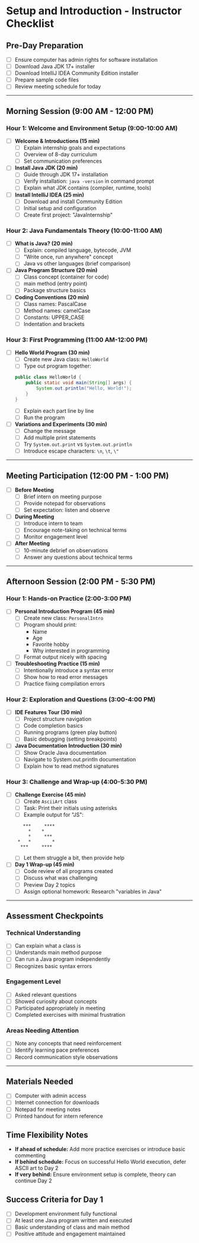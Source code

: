# Setup and Introduction - Instructor Checklist

## Pre-Day Preparation
- [ ] Ensure computer has admin rights for software installation
- [ ] Download Java JDK 17+ installer
- [ ] Download IntelliJ IDEA Community Edition installer
- [ ] Prepare sample code files
- [ ] Review meeting schedule for today

---

## Morning Session (9:00 AM - 12:00 PM)

### Hour 1: Welcome and Environment Setup (9:00-10:00 AM)
- [ ] **Welcome & Introductions (15 min)**
    - [ ] Explain internship goals and expectations
    - [ ] Overview of 8-day curriculum
    - [ ] Set communication preferences

- [ ] **Install Java JDK (20 min)**
    - [ ] Guide through JDK 17+ installation
    - [ ] Verify installation: `java -version` in command prompt
    - [ ] Explain what JDK contains (compiler, runtime, tools)

- [ ] **Install IntelliJ IDEA (25 min)**
    - [ ] Download and install Community Edition
    - [ ] Initial setup and configuration
    - [ ] Create first project: "JavaInternship"

### Hour 2: Java Fundamentals Theory (10:00-11:00 AM)
- [ ] **What is Java? (20 min)**
    - [ ] Explain: compiled language, bytecode, JVM
    - [ ] "Write once, run anywhere" concept
    - [ ] Java vs other languages (brief comparison)

- [ ] **Java Program Structure (20 min)**
    - [ ] Class concept (container for code)
    - [ ] main method (entry point)
    - [ ] Package structure basics

- [ ] **Coding Conventions (20 min)**
    - [ ] Class names: PascalCase
    - [ ] Method names: camelCase
    - [ ] Constants: UPPER_CASE
    - [ ] Indentation and brackets

### Hour 3: First Programming (11:00 AM-12:00 PM)
- [ ] **Hello World Program (30 min)**
    - [ ] Create new Java class: `HelloWorld`
    - [ ] Type out program together:
  ```java
  public class HelloWorld {
      public static void main(String[] args) {
          System.out.println("Hello, World!");
      }
  }
  ```
    - [ ] Explain each part line by line
    - [ ] Run the program

- [ ] **Variations and Experiments (30 min)**
    - [ ] Change the message
    - [ ] Add multiple print statements
    - [ ] Try `System.out.print` vs `System.out.println`
    - [ ] Introduce escape characters: `\n`, `\t`, `\"`

---

## Meeting Participation (12:00 PM - 1:00 PM)
- [ ] **Before Meeting**
    - [ ] Brief intern on meeting purpose
    - [ ] Provide notepad for observations
    - [ ] Set expectation: listen and observe

- [ ] **During Meeting**
    - [ ] Introduce intern to team
    - [ ] Encourage note-taking on technical terms
    - [ ] Monitor engagement level

- [ ] **After Meeting**
    - [ ] 10-minute debrief on observations
    - [ ] Answer any questions about technical terms

---

## Afternoon Session (2:00 PM - 5:30 PM)

### Hour 1: Hands-on Practice (2:00-3:00 PM)
- [ ] **Personal Introduction Program (45 min)**
    - [ ] Create new class: `PersonalIntro`
    - [ ] Program should print:
        - Name
        - Age
        - Favorite hobby
        - Why interested in programming
    - [ ] Format output nicely with spacing

- [ ] **Troubleshooting Practice (15 min)**
    - [ ] Intentionally introduce a syntax error
    - [ ] Show how to read error messages
    - [ ] Practice fixing compilation errors

### Hour 2: Exploration and Questions (3:00-4:00 PM)
- [ ] **IDE Features Tour (30 min)**
    - [ ] Project structure navigation
    - [ ] Code completion basics
    - [ ] Running programs (green play button)
    - [ ] Basic debugging (setting breakpoints)

- [ ] **Java Documentation Introduction (30 min)**
    - [ ] Show Oracle Java documentation
    - [ ] Navigate to System.out.println documentation
    - [ ] Explain how to read method signatures

### Hour 3: Challenge and Wrap-up (4:00-5:30 PM)
- [ ] **Challenge Exercise (45 min)**
    - [ ] Create `AsciiArt` class
    - [ ] Task: Print their initials using asterisks
    - [ ] Example output for "JS":
  ```
     ***     ****
       *    *
       *     ***
   *   *        *
    ***     ****
  ```
    - [ ] Let them struggle a bit, then provide help

- [ ] **Day 1 Wrap-up (45 min)**
    - [ ] Code review of all programs created
    - [ ] Discuss what was challenging
    - [ ] Preview Day 2 topics
    - [ ] Assign optional homework: Research "variables in Java"

---

## Assessment Checkpoints

### Technical Understanding
- [ ] Can explain what a class is
- [ ] Understands main method purpose
- [ ] Can run a Java program independently
- [ ] Recognizes basic syntax errors

### Engagement Level
- [ ] Asked relevant questions
- [ ] Showed curiosity about concepts
- [ ] Participated appropriately in meeting
- [ ] Completed exercises with minimal frustration

### Areas Needing Attention
- [ ] Note any concepts that need reinforcement
- [ ] Identify learning pace preferences
- [ ] Record communication style observations

---

## Materials Needed
- [ ] Computer with admin access
- [ ] Internet connection for downloads
- [ ] Notepad for meeting notes
- [ ] Printed handout for intern reference

## Time Flexibility Notes
- **If ahead of schedule:** Add more practice exercises or introduce basic commenting
- **If behind schedule:** Focus on successful Hello World execution, defer ASCII art to Day 2
- **If very behind:** Ensure environment setup is complete, theory can continue Day 2

## Success Criteria for Day 1
- [ ] Development environment fully functional
- [ ] At least one Java program written and executed
- [ ] Basic understanding of class and main method
- [ ] Positive attitude and engagement maintained